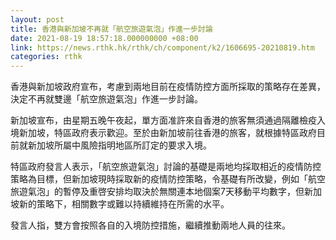 ```yaml
---
layout: post
title: 香港與新加坡不再就「航空旅遊氣泡」作進一步討論
date: 2021-08-19 18:57:18.000000000 +08:00
link: https://news.rthk.hk/rthk/ch/component/k2/1606695-20210819.htm
categories: rthk
---
```


香港與新加坡政府宣布，考慮到兩地目前在疫情防控方面所採取的策略存在差異，決定不再就雙邊「航空旅遊氣泡」作進一步討論。

新加坡宣布，由星期五晚午夜起，單方面准許來自香港的旅客無須通過隔離檢疫入境新加坡，特區政府表示歡迎。至於由新加坡前往香港的旅客，就根據特區政府目前就新加坡所屬中風險指明地區所訂定的要求入境。

特區政府發言人表示，「航空旅遊氣泡」討論的基礎是兩地均採取相近的疫情防控策略為目標，但新加坡現時採取新的疫情防控策略，令基礎有所改變，例如「航空旅遊氣泡」的暫停及重啓安排均取決於無關連本地個案7天移動平均數字，但新加坡新的策略下，相關數字或難以持續維持在所需的水平。

發言人指，雙方會按照各自的入境防控措施，繼續推動兩地人員的往來。
